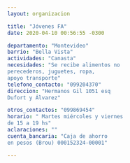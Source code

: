 ```yaml
---
layout: organizacion

title: "Jóvenes FA"
date: 2020-04-10 00:56:55 -0300

departamento: "Montevideo"
barrio: "Bella Vista"
actividades: "Canasta"
necesidades: "Se recibe alimentos no
perecederos, juguetes, ropa,
apoyo transporte"
telefono_contacto: "099204370"
direccion: "Hermanos Gil 1051 esq
Dufort y Álvarez"

otros_contactos: "099869454"
horario: " Martes miércoles y viernes
de 15 a 19 hs"
aclaraciones: ""
cuenta_bancaria: "Caja de ahorro
en pesos (Brou) 000152324-00001"

---
```

